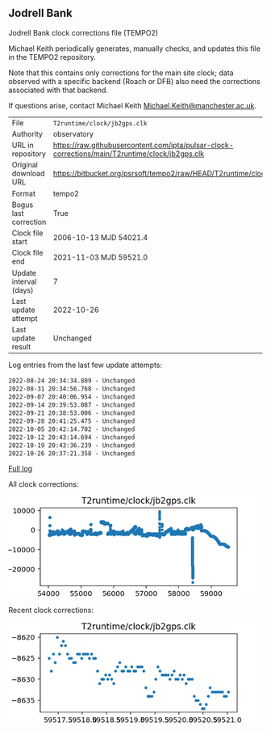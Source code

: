 
## Jodrell Bank

Jodrell Bank clock corrections file (TEMPO2)

Michael Keith periodically generates, manually checks, and updates
this file in the TEMPO2 repository.

Note that this contains only corrections for the main site clock;
data observed with a specific backend (Roach or DFB) also
need the corrections associated with that backend.

If questions arise, contact Michael Keith
<Michael.Keith@manchester.ac.uk>.

|     |     |
|:--- |:--- |
| File | `T2runtime/clock/jb2gps.clk` |
| Authority | observatory |
| URL in repository | <https://raw.githubusercontent.com/ipta/pulsar-clock-corrections/main/T2runtime/clock/jb2gps.clk> |
| Original download URL | <https://bitbucket.org/psrsoft/tempo2/raw/HEAD/T2runtime/clock/jb2gps.clk> |
| Format | tempo2 |
| Bogus last correction | True |
| Clock file start | 2006-10-13 MJD 54021.4 |
| Clock file end | 2021-11-03 MJD 59521.0 |
| Update interval (days) | 7 |
| Last update attempt | 2022-10-26 |
| Last update result | Unchanged |

Log entries from the last few update attempts:
```
2022-08-24 20:34:34.809 - Unchanged
2022-08-31 20:34:56.768 - Unchanged
2022-09-07 20:40:06.954 - Unchanged
2022-09-14 20:39:53.087 - Unchanged
2022-09-21 20:38:53.006 - Unchanged
2022-09-28 20:41:25.475 - Unchanged
2022-10-05 20:42:14.702 - Unchanged
2022-10-12 20:43:14.694 - Unchanged
2022-10-19 20:43:36.239 - Unchanged
2022-10-26 20:37:21.358 - Unchanged
```
[Full log](https://raw.githubusercontent.com/ipta/pulsar-clock-corrections/main/log/T2runtime/clock/jb2gps.clk.log)


All clock corrections:

![plot of all clock corrections](jb2gps.clk.png "All corrections")

Recent clock corrections:

![plot of recent clock corrections](jb2gps.clk.short.png "Recent corrections")

